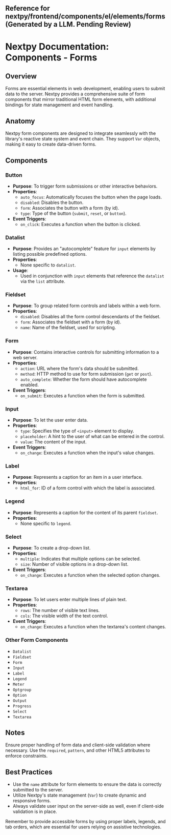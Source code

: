 ##  Reference for nextpy/frontend/components/el/elements/forms(Generated by a LLM. Pending Review)

# Nextpy Documentation: Components - Forms

## Overview
Forms are essential elements in web development, enabling users to submit data to the server. Nextpy provides a comprehensive suite of form components that mirror traditional HTML form elements, with additional bindings for state management and event handling.

## Anatomy
Nextpy form components are designed to integrate seamlessly with the library's reactive state system and event chain. They support `Var` objects, making it easy to create data-driven forms.

## Components

### Button
- **Purpose**: To trigger form submissions or other interactive behaviors.
- **Properties**:
    - `auto_focus`: Automatically focuses the button when the page loads.
    - `disabled`: Disables the button.
    - `form`: Associates the button with a form (by id).
    - `type`: Type of the button (`submit`, `reset`, or `button`).
- **Event Triggers**:
    - `on_click`: Executes a function when the button is clicked.

### Datalist
- **Purpose**: Provides an "autocomplete" feature for `input` elements by listing possible predefined options.
- **Properties**:
    - None specific to `datalist`.
- **Usage**:
    - Used in conjunction with `input` elements that reference the `datalist` via the `list` attribute.

### Fieldset
- **Purpose**: To group related form controls and labels within a web form.
- **Properties**:
    - `disabled`: Disables all the form control descendants of the fieldset.
    - `form`: Associates the fieldset with a form (by id).
    - `name`: Name of the fieldset, used for scripting.

### Form
- **Purpose**: Contains interactive controls for submitting information to a web server.
- **Properties**:
    - `action`: URL where the form's data should be submitted.
    - `method`: HTTP method to use for form submission (`get` or `post`).
    - `auto_complete`: Whether the form should have autocomplete enabled.
- **Event Triggers**:
    - `on_submit`: Executes a function when the form is submitted.

### Input
- **Purpose**: To let the user enter data.
- **Properties**:
    - `type`: Specifies the type of `<input>` element to display.
    - `placeholder`: A hint to the user of what can be entered in the control.
    - `value`: The content of the input.
- **Event Triggers**:
    - `on_change`: Executes a function when the input's value changes.

### Label
- **Purpose**: Represents a caption for an item in a user interface.
- **Properties**:
    - `html_for`: ID of a form control with which the label is associated.

### Legend
- **Purpose**: Represents a caption for the content of its parent `fieldset`.
- **Properties**:
    - None specific to `legend`.

### Select
- **Purpose**: To create a drop-down list.
- **Properties**:
    - `multiple`: Indicates that multiple options can be selected.
    - `size`: Number of visible options in a drop-down list.
- **Event Triggers**:
    - `on_change`: Executes a function when the selected option changes.

### Textarea
- **Purpose**: To let users enter multiple lines of plain text.
- **Properties**:
    - `rows`: The number of visible text lines.
    - `cols`: The visible width of the text control.
- **Event Triggers**:
    - `on_change`: Executes a function when the textarea's content changes.

### Other Form Components
- `Datalist`
- `Fieldset`
- `Form`
- `Input`
- `Label`
- `Legend`
- `Meter`
- `Optgroup`
- `Option`
- `Output`
- `Progress`
- `Select`
- `Textarea`

## Notes
Ensure proper handling of form data and client-side validation where necessary. Use the `required`, `pattern`, and other HTML5 attributes to enforce constraints.

## Best Practices
- Use the `name` attribute for form elements to ensure the data is correctly submitted to the server.
- Utilize Nextpy's state management (`Var`) to create dynamic and responsive forms.
- Always validate user input on the server-side as well, even if client-side validation is in place.

Remember to provide accessible forms by using proper labels, legends, and tab orders, which are essential for users relying on assistive technologies.
